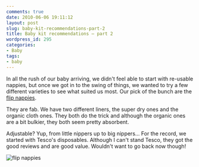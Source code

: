 ```yaml
---
comments: true
date: 2010-06-06 19:11:12
layout: post
slug: baby-kit-recommendations-part-2
title: Baby kit recommendations – part 2
wordpress_id: 295
categories:
- Baby
tags:
- baby
---
```


In all the rush of our baby arriving, we didn't feel able to start with re-usable nappies, but once we got in to the swing of things, we wanted to try a few different varieties to see what suited us most. Our pick of the bunch are the [flip nappies](http://www.babame.com/flip.php).

They are fab. We have two different liners, the super dry ones and the organic cloth ones. They both do the trick and although the organic ones are a bit bulkier, they both seem pretty absorbent.

Adjustable? Yup, from little nippers up to big nippers... For the record, we started with Tesco's disposables. Although I can't stand Tesco, they got the good reviews and are good value. Wouldn't want to go back now though!

![flip nappies](http://www.babame.com/images/flip_reusable_nappies.jpg)
